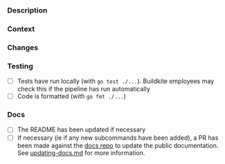 ### Description

<!--
- What problem are you trying to solve, and how are you solving it?
- What alternatives did you consider?
-->

### Context

<!--
For example, a link to a GitHub issue or a Buildkite internal document such as Linear, Coda, Slack, Basecamp.
-->

### Changes

<!--
List of what the PR changes. If the PR changes the CLI arguments, consider adding the output of the various levels of `buildkite-agent <subcomand> --help`.

Can skip if changes are simple or clear from the commit messages.
-->

### Testing
- [ ] Tests have run locally (with `go test ./...`). Buildkite employees may check this if the pipeline has run automatically
- [ ] Code is formatted (with `go fmt ./...`)

### Docs
- [ ] The README has been updated if necessary
- [ ] If necessary (ie if any new subcommands have been added), a PR has been made against the [docs repo](https://github.com/buildkite/docs) to update the public documentation. See [updating-docs.md](/docs/updating-docs.md) for more information.

<!--
Note: if the tests fail to run locally, please let us know!
-->
